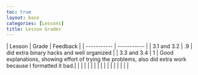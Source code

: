 ```yaml
---
toc: true
layout: base
categories: [Lessons]
title: Lesson Grades
---
```



| Lesson | Grade | Feedback |
| ----------- | ----------- |
| 3.1 and 3.2 | .9 | did extra binary hacks and well organized |
| 3.3 and 3.4 | 1 | Good explanations, showing effort of trying the problems, also did extra work because I formatted it bad.|
|  |  |  |
|  |  |  |
|  |  |  |
|  |  |  |